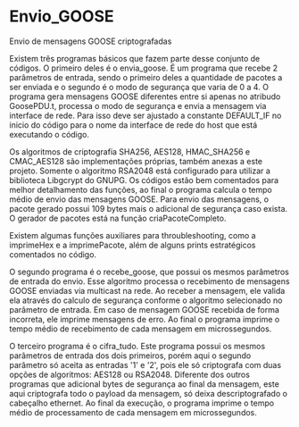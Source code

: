 # Envio_GOOSE
Envio de mensagens GOOSE criptografadas

Existem três programas básicos que fazem parte desse conjunto de códigos. O primeiro deles é o envia_goose. É um programa que recebe 2 parâmetros de entrada, sendo o primeiro deles a quantidade de pacotes a ser enviada e o segundo é o modo de segurança que varia de 0 a 4.
O programa gera mensagens GOOSE diferentes entre si apenas no atribudo GoosePDU.t, processa o modo de segurança e envia a mensagem via interface de rede. Para isso deve ser ajustado a constante DEFAULT_IF no inicio do código para o nome da interface de rede do host que está executando o código.

Os algoritmos de criptografia SHA256, AES128, HMAC_SHA256 e CMAC_AES128 são implementações próprias, também anexas a este projeto. Somente o algoritmo RSA2048 está configurado para utilizar a biblioteca Libgcrypt do GNUPG. Os códigos estão bem comentados para melhor detalhamento das funções, ao final o programa calcula o tempo médio de envio das mensagens GOOSE. Para envio das mensagens, o pacote gerado possui 109 bytes mais o adicional de segurança caso exista. O gerador de pacotes está na função criaPacoteCompleto.

Existem algumas funções auxiliares para throubleshooting, como a imprimeHex e a imprimePacote, além de alguns prints estratégicos comentados no código.

O segundo programa é o recebe_goose, que possui os mesmos parâmetros de entrada do envio. Esse algoritmo processa o recebimento de mensagens GOOSE enviadas via multicast na rede. Ao receber a mensagem, ele valida ela através do calculo de segurança conforme o algoritmo selecionado no parâmetro de entrada. Em caso de mensagem GOOSE recebida de forma incorreta, ele imprime mensagens de erro. Ao final o programa imprime o tempo médio de recebimento de cada mensagem em microssegundos.

O terceiro programa é o cifra_tudo. Este programa possui os mesmos parâmetros de entrada dos dois primeiros, porém aqui o segundo parâmetro só aceita as entradas '1' e '2', pois ele só criptografa com duas opções de algoritmos: AES128 ou RSA2048. Diferente dos outros programas que adicional bytes de segurança ao final da mensagem, este aqui criptografa todo o payload da mensagem, só deixa descriptografado o cabeçalho ethernet. Ao final da execução, o programa imprime o tempo médio de processamento de cada mensagem em microssegundos.
